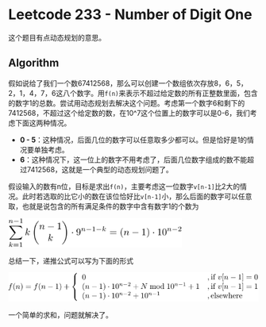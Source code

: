 # Leetcode 233 - Number of Digit One
这个题目有点动态规划的意思。

## Algorithm
假如说给了我们一个数67412568，那么可以创建一个数组依次存放8，6，5，2，1，4，7，6这八个数字。用`f(n)`来表示不超过给定数的所有正整数里面，包含的数字1的总数。尝试用动态规划去解决这个问题。考虑第一个数字6和剩下的7412568，不超过这个给定数的数，在10^7这个位置上的数字可以是0-6，我们考虑下面这两种情况。

- **0 - 5**：这种情况，后面几位的数字可以任意取多少都可以。但是恰好是1的情况要单独考虑。
- **6**：这种情况下，这一位上的数字不用考虑了，后面几位数字组成的数不能超过7412568，这就是一个典型的动态规划问题了。

假设输入的数有n位，目标是求出`f(n)`，主要考虑这一位数字`v[n-1]`比2大的情况。此时若选取的比它小的数在该位恰好比`v[n-1]`小，那么后面的数字可以任意取，也就是说包含的所有满足条件的数字中含有数字1的个数为

<img src="https://github.com/enzoleo/algorithms/blob/master/leetcode/lc233/img/lc233_formula.svg" width="350"></img>

总结一下，递推公式可以写为下面的形式

<img src="https://github.com/enzoleo/algorithms/blob/master/leetcode/lc233/img/lc233_iter.svg" width="650"></img>

一个简单的求和，问题就解决了。

